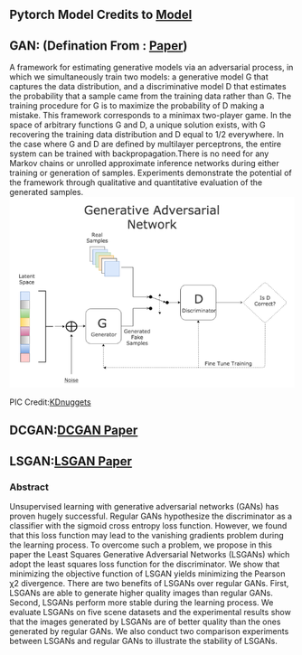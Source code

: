## Pytorch Model Credits to [Model](https://github.com/eriklindernoren/PyTorch-GAN)
## GAN: (Defination From : [Paper](https://arxiv.org/pdf/1406.2661.pdf))
A framework for estimating generative models via an adversarial process, in which we simultaneously train two models: a generative model G that captures the data distribution, and a discriminative model D that estimates the probability that a sample came from the training data rather than G. The training procedure for G is to maximize the probability of D making a mistake. This framework corresponds to a minimax two-player game. In the space of arbitrary functions G and D, a unique solution exists, with G recovering the training data distribution and D equal to 1/2 everywhere. In the case where G and D are defined by multilayer perceptrons, the entire system can be trained with backpropagation.There is no need for any Markov chains or unrolled approximate inference networks during either training or generation of samples. Experiments demonstrate the potential of the framework through qualitative and quantitative evaluation of the generated samples.
     ![Alt text](https://github.com/sobti/TSAI/blob/master/Cars/GAN.PNG?raw=true "Optional Title")

  PIC Credit:[KDnuggets](https://www.kdnuggets.com/2017/01/generative-adversarial-networks-hot-topic-machine-learning.html)
  
  ## DCGAN:[DCGAN Paper](https://arxiv.org/pdf/1511.06434.pdf)
  
 ## LSGAN:[LSGAN Paper](https://arxiv.org/pdf/1611.04076.pdf)
 
 ### Abstract
 
Unsupervised learning with generative adversarial networks (GANs) has proven hugely successful. Regular GANs hypothesize the discriminator as a classifier with the sigmoid cross entropy loss function. However, we found that this loss function may lead to the vanishing gradients problem during the learning process. To overcome such a problem, we propose in this paper the Least Squares Generative Adversarial Networks (LSGANs) which adopt the least squares loss function for the discriminator. We show that minimizing the objective function of LSGAN yields minimizing the Pearson χ2 divergence. There are two benefits of LSGANs over regular GANs. First, LSGANs are able to generate higher quality images than regular GANs. Second, LSGANs perform more stable during the learning process. We evaluate LSGANs on five scene datasets and the experimental results show that the images generated by LSGANs are of better quality than the ones generated by regular GANs. We also conduct two comparison experiments between LSGANs and regular GANs to illustrate the stability of LSGANs.
   
  

  

